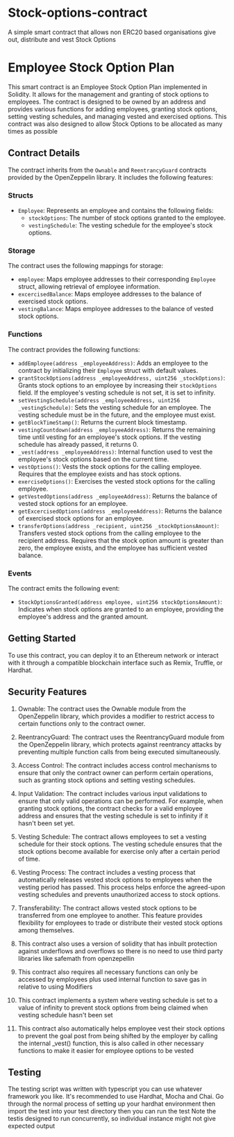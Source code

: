 # Stock-options-contract
A simple smart contract that allows non ERC20 based organisations give out, distribute and  vest Stock Options



# Employee Stock Option Plan

This smart contract is an Employee Stock Option Plan implemented in Solidity. It allows for the management and granting of stock options to employees. The contract is designed to be owned by an address and provides various functions for adding employees, granting stock options, setting vesting schedules, and managing vested and exercised options.
This contract was also designed to allow Stock Options to be allocated as many times as possible

## Contract Details

The contract inherits from the `Ownable` and `ReentrancyGuard` contracts provided by the OpenZeppelin library. It includes the following features:

### Structs

- `Employee`: Represents an employee and contains the following fields:
  - `stockOptions`: The number of stock options granted to the employee.
  - `vestingSchedule`: The vesting schedule for the employee's stock options.

### Storage

The contract uses the following mappings for storage:

- `employee`: Maps employee addresses to their corresponding `Employee` struct, allowing retrieval of employee information.
- `excercisedBalance`: Maps employee addresses to the balance of exercised stock options.
- `vestingBalance`: Maps employee addresses to the balance of vested stock options.

### Functions

The contract provides the following functions:

- `addEmployee(address _employeeAddress)`: Adds an employee to the contract by initializing their `Employee` struct with default values.
- `grantStockOptions(address _employeeAddress, uint256 _stockOptions)`: Grants stock options to an employee by increasing their `stockOptions` field. If the employee's vesting schedule is not set, it is set to infinity.
- `setVestingSchedule(address _employeeAddress, uint256 _vestingSchedule)`: Sets the vesting schedule for an employee. The vesting schedule must be in the future, and the employee must exist.
- `getBlockTimeStamp()`: Returns the current block timestamp.
- `vestingCountdown(address _employeeAddress)`: Returns the remaining time until vesting for an employee's stock options. If the vesting schedule has already passed, it returns 0.
- `_vest(address _employeeAddress)`: Internal function used to vest the employee's stock options based on the current time.
- `vestOptions()`: Vests the stock options for the calling employee. Requires that the employee exists and has stock options.
- `exerciseOptions()`: Exercises the vested stock options for the calling employee.
- `getVestedOptions(address _employeeAddress)`: Returns the balance of vested stock options for an employee.
- `getExcercisedOptions(address _employeeAddress)`: Returns the balance of exercised stock options for an employee.
- `transferOptions(address _recipient, uint256 _stockOptionsAmount)`: Transfers vested stock options from the calling employee to the recipient address. Requires that the stock option amount is greater than zero, the employee exists, and the employee has sufficient vested balance.

### Events

The contract emits the following event:

- `StockOptionsGranted(address employee, uint256 stockOptionsAmount)`: Indicates when stock options are granted to an employee, providing the employee's address and the granted amount.

## Getting Started

To use this contract, you can deploy it to an Ethereum network or interact with it through a compatible blockchain interface such as Remix, Truffle, or Hardhat.

## Security Features
1. Ownable: The contract uses the Ownable module from the OpenZeppelin library, which provides a modifier to restrict access to certain functions only to the contract owner.

2. ReentrancyGuard: The contract uses the ReentrancyGuard module from the OpenZeppelin library, which protects against reentrancy attacks by preventing multiple function calls from being executed simultaneously.

3. Access Control: The contract includes access control mechanisms to ensure that only the contract owner can perform certain operations, such as granting stock options and setting vesting schedules.

4. Input Validation: The contract includes various input validations to ensure that only valid operations can be performed. For example, when granting stock options, the contract checks for a valid employee address and ensures that the vesting schedule is set to infinity if it hasn't been set yet.

5. Vesting Schedule: The contract allows employees to set a vesting schedule for their stock options. The vesting schedule ensures that the stock options become available for exercise only after a certain period of time.

6. Vesting Process: The contract includes a vesting process that automatically releases vested stock options to employees when the vesting period has passed. This process helps enforce the agreed-upon vesting schedules and prevents unauthorized access to stock options.

7. Transferability: The contract allows vested stock options to be transferred from one employee to another. This feature provides flexibility for employees to trade or distribute their vested stock options among themselves.

8. This contract also uses a version of solidity that has inbuilt protection against underflows and overflows so there is no need to use third party libraries like safemath from openzepellin

9. This contract also requires all necessary functions can only be accessed by employees plus used internal function to save gas in relative to using Modifiers
10. This contract implements a system where vesting schedule is set to a value of infinity to prevent stock options from being claimed when vesting schedule hasn't been set

11. This contract also automatically helps employee vest their stock options to prevent the goal post from being shifted by the employer by calling the internal _vest() function, this is also called in other necessary functions to make it easier for employee options to be vested

## Testing

The testing script was written with typescript you can use whatever framework you like.
It's recommended to use Hardhat, Mocha and Chai. 
Go through the normal process of setting up your hardhat environment then import the test into your test directory then you can run the test
Note the testis designed to run concurrently, so individual instance might not give expected output
